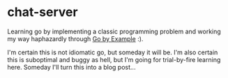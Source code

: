 chat-server
===========
Learning go by implementing a classic programming problem and working my
way haphazardly through [Go by Example](https://gobyexample.com/) :).

I'm certain this is not idiomatic go, but someday it will be. I'm also certain
this is suboptimal and buggy as hell, but I'm going for trial-by-fire learning
here. Someday I'll turn this into a blog post...
